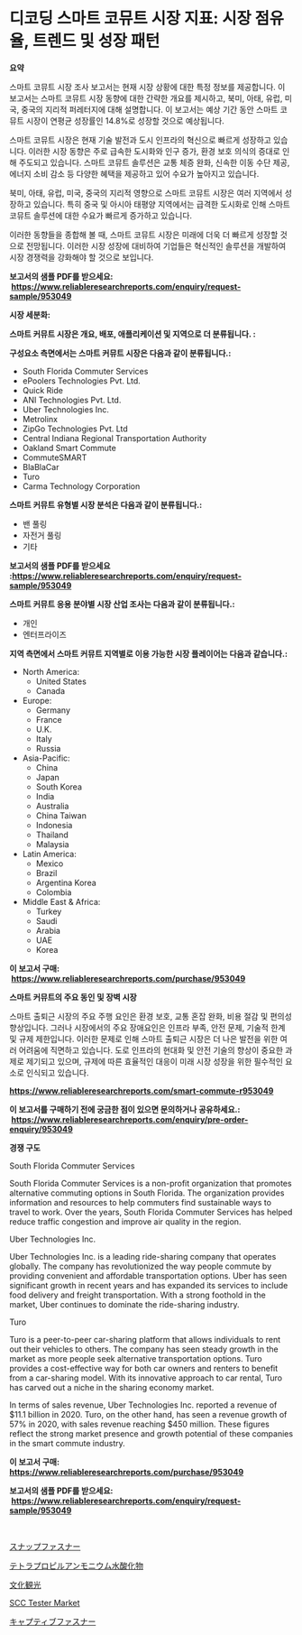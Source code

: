 <p><h1>디코딩 스마트 코뮤트 시장 지표: 시장 점유율, 트렌드 및 성장 패턴</h1></p><p><strong>요약</strong></p>
<p><p>스마트 코뮤트 시장 조사 보고서는 현재 시장 상황에 대한 특정 정보를 제공합니다. 이 보고서는 스마트 코뮤트 시장 동향에 대한 간략한 개요를 제시하고, 북미, 아태, 유럽, 미국, 중국의 지리적 퍼레터지에 대해 설명합니다. 이 보고서는 예상 기간 동안 스마트 코뮤트 시장이 연평균 성장률인 14.8%로 성장할 것으로 예상됩니다.</p><p>스마트 코뮤트 시장은 현재 기술 발전과 도시 인프라의 혁신으로 빠르게 성장하고 있습니다. 이러한 시장 동향은 주로 급속한 도시화와 인구 증가, 환경 보호 의식의 증대로 인해 주도되고 있습니다. 스마트 코뮤트 솔루션은 교통 체증 완화, 신속한 이동 수단 제공, 에너지 소비 감소 등 다양한 혜택을 제공하고 있어 수요가 높아지고 있습니다.</p><p>북미, 아태, 유럽, 미국, 중국의 지리적 영향으로 스마트 코뮤트 시장은 여러 지역에서 성장하고 있습니다. 특히 중국 및 아시아 태평양 지역에서는 급격한 도시화로 인해 스마트 코뮤트 솔루션에 대한 수요가 빠르게 증가하고 있습니다.</p><p>이러한 동향들을 종합해 볼 때, 스마트 코뮤트 시장은 미래에 더욱 더 빠르게 성장할 것으로 전망됩니다. 이러한 시장 성장에 대비하여 기업들은 혁신적인 솔루션을 개발하여 시장 경쟁력을 강화해야 할 것으로 보입니다.</p></p>
<p><strong>보고서의 샘플 PDF를 받으세요: &nbsp;<a href="https://www.reliableresearchreports.com/enquiry/request-sample/953049">https://www.reliableresearchreports.com/enquiry/request-sample/953049</a></strong></p>
<p><strong>시장 세분화:</strong></p>
<p><strong> 스마트 커뮤트 시장은 개요, 배포, 애플리케이션 및 지역으로 더 분류됩니다. :</strong></p>
<p><strong>구성요소 측면에서는 스마트 커뮤트 시장은 다음과 같이 분류됩니다.:</strong></p>
<p><ul><li>South Florida Commuter Services</li><li>ePoolers Technologies Pvt. Ltd.</li><li>Quick Ride</li><li>ANI Technologies Pvt. Ltd.</li><li>Uber Technologies Inc.</li><li>Metrolinx</li><li>ZipGo Technologies Pvt. Ltd</li><li>Central Indiana Regional Transportation Authority</li><li>Oakland Smart Commute</li><li>CommuteSMART</li><li>BlaBlaCar</li><li>Turo</li><li>Carma Technology Corporation</li></ul></p>
<p><strong> 스마트 커뮤트 유형별 시장 분석은 다음과 같이 분류됩니다.:</strong></p>
<p><ul><li>밴 풀링</li><li>자전거 풀링</li><li>기타</li></ul></p>
<p><strong>보고서의 샘플 PDF를 받으세요 :<a href="https://www.reliableresearchreports.com/enquiry/request-sample/953049">https://www.reliableresearchreports.com/enquiry/request-sample/953049</a></strong></p>
<p><strong> 스마트 커뮤트 응용 분야별 시장 산업 조사는 다음과 같이 분류됩니다.:</strong></p>
<p><ul><li>개인</li><li>엔터프라이즈</li></ul></p>
<p><strong>지역 측면에서 스마트 커뮤트 지역별로 이용 가능한 시장 플레이어는 다음과 같습니다.:</strong></p>
<p><ul>
    <li>
        North America:
        <ul>
            <li>United States</li>
            <li>Canada</li>
        </ul>
    </li>
    <li>
        Europe:
        <ul>
            <li>Germany</li>
            <li>France</li>
            <li>U.K.</li>
            <li>Italy</li>
            <li>Russia</li>
        </ul>
    </li>
    <li>
        Asia-Pacific:
        <ul>
            <li>China</li>
            <li>Japan</li>
            <li>South Korea</li>
            <li>India</li>
            <li>Australia</li>
            <li>China Taiwan</li>
            <li>Indonesia</li>
            <li>Thailand</li>
            <li>Malaysia</li>
        </ul>
    </li>
    <li>
        Latin America:
        <ul>
            <li>Mexico</li>
            <li>Brazil</li>
            <li>Argentina Korea</li>
            <li>Colombia</li>
        </ul>
    </li>
    <li>
        Middle East & Africa:
        <ul>
            <li>Turkey</li>
            <li>Saudi</li>
            <li>Arabia</li>
            <li>UAE</li>
            <li>Korea</li>
        </ul>
    </li>
    </ul></p>
<p><strong>이 보고서 구매: &nbsp;<a href="https://www.reliableresearchreports.com/purchase/953049">https://www.reliableresearchreports.com/purchase/953049</a></strong></p>
<p><strong>스마트 커뮤트의 주요 동인 및 장벽 시장</strong></p>
<p><p>스마트 출퇴근 시장의 주요 주행 요인은 환경 보호, 교통 혼잡 완화, 비용 절감 및 편의성 향상입니다. 그러나 시장에서의 주요 장애요인은 인프라 부족, 안전 문제, 기술적 한계 및 규제 제한입니다. 이러한 문제로 인해 스마트 출퇴근 시장은 더 나은 발전을 위한 여러 어려움에 직면하고 있습니다. 도로 인프라의 현대화 및 안전 기술의 향상이 중요한 과제로 제기되고 있으며, 규제에 따른 효율적인 대응이 미래 시장 성장을 위한 필수적인 요소로 인식되고 있습니다.</p></p>
<p><strong><a href="https://www.reliableresearchreports.com/smart-commute-r953049">https://www.reliableresearchreports.com/smart-commute-r953049</a></strong></p>
<p><strong>이 보고서를 구매하기 전에 궁금한 점이 있으면 문의하거나 공유하세요.: &nbsp;<a href="https://www.reliableresearchreports.com/enquiry/pre-order-enquiry/953049">https://www.reliableresearchreports.com/enquiry/pre-order-enquiry/953049</a></strong></p>
<p><strong>경쟁 구도</strong></p>
<p><p>South Florida Commuter Services</p><p>South Florida Commuter Services is a non-profit organization that promotes alternative commuting options in South Florida. The organization provides information and resources to help commuters find sustainable ways to travel to work. Over the years, South Florida Commuter Services has helped reduce traffic congestion and improve air quality in the region.</p><p>Uber Technologies Inc.</p><p>Uber Technologies Inc. is a leading ride-sharing company that operates globally. The company has revolutionized the way people commute by providing convenient and affordable transportation options. Uber has seen significant growth in recent years and has expanded its services to include food delivery and freight transportation. With a strong foothold in the market, Uber continues to dominate the ride-sharing industry.</p><p>Turo</p><p>Turo is a peer-to-peer car-sharing platform that allows individuals to rent out their vehicles to others. The company has seen steady growth in the market as more people seek alternative transportation options. Turo provides a cost-effective way for both car owners and renters to benefit from a car-sharing model. With its innovative approach to car rental, Turo has carved out a niche in the sharing economy market.</p><p>In terms of sales revenue, Uber Technologies Inc. reported a revenue of $11.1 billion in 2020. Turo, on the other hand, has seen a revenue growth of 57% in 2020, with sales revenue reaching $450 million. These figures reflect the strong market presence and growth potential of these companies in the smart commute industry.</p></p>
<p><strong>이 보고서 구매: &nbsp; <a href="https://www.reliableresearchreports.com/purchase/953049">https://www.reliableresearchreports.com/purchase/953049</a></strong></p>
<p><strong>보고서의 샘플 PDF를 받으세요: &nbsp;<a href="https://www.reliableresearchreports.com/enquiry/request-sample/953049">https://www.reliableresearchreports.com/enquiry/request-sample/953049</a></strong><strong></strong></p>
<p>&nbsp;</p>
<p><p><a href="https://github.com/hilmi-2a/Market-Research-Report-List-1/blob/main/406518029982.md">スナップファスナー</a></p><p><a href="https://medium.com/@thomasbaker655/%E5%9B%9B%E3%83%97%E3%83%AD%E3%83%94%E3%83%AB%E3%82%A2%E3%83%B3%E3%83%A2%E3%83%8B%E3%82%A6%E3%83%A0%E6%B0%B4%E9%85%B8%E5%8C%96%E7%89%A9%E5%B8%82%E5%A0%B4%E8%A6%8F%E6%A8%A1%E3%81%A8%E5%B8%82%E5%A0%B4%E5%8B%95%E5%90%91-%E5%AE%8C%E5%85%A8%E3%81%AA%E6%A5%AD%E7%95%8C%E6%A6%82%E8%A6%81-2024%E5%B9%B4%E3%81%8B%E3%82%892031%E5%B9%B4%E3%81%BE%E3%81%A7-fd42e4849de6">テトラプロピルアンモニウム水酸化物</a></p><p><a href="https://medium.com/@jacksonwiza1924/%E6%96%87%E5%8C%96%E8%A6%B3%E5%85%89%E5%B8%82%E5%A0%B4%E6%8C%87%E6%A8%99%E3%81%AE%E8%A7%A3%E8%AA%AD-%E5%B8%82%E5%A0%B4%E3%82%B7%E3%82%A7%E3%82%A2-%E3%83%88%E3%83%AC%E3%83%B3%E3%83%89-%E6%88%90%E9%95%B7%E3%83%91%E3%82%BF%E3%83%BC%E3%83%B3-db6c47a98f1b">文化観光</a></p><p><a href="https://github.com/julyju69/Market-Research-Report-List-2/blob/main/scc-tester-market.md">SCC Tester Market</a></p><p><a href="https://github.com/jkjreqjscoxx7/Market-Research-Report-List-1/blob/main/336385629981.md">キャプティブファスナー</a></p></p>